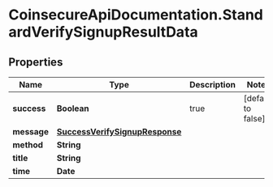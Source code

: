 # CoinsecureApiDocumentation.StandardVerifySignupResultData

## Properties
Name | Type | Description | Notes
------------ | ------------- | ------------- | -------------
**success** | **Boolean** | true | [default to false]
**message** | [**SuccessVerifySignupResponse**](SuccessVerifySignupResponse.md) |  | 
**method** | **String** |  | 
**title** | **String** |  | 
**time** | **Date** |  | 


